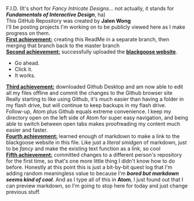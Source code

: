 
F.I.D. (It's short for *Fancy Intricate Designs*... not actually, it stands for ***Fundamentals of Interactive Design***, ha)<br>
This GitHub Repository was created by **Jalen Wong**<br>
I'll be posting projects I'm working on to be publicly viewed here as I make progress on them.<br>
**<u>First achievement:</u>** creating this ReadMe in a separate branch, then merging that branch back to the master branch<br>
**<u>Second achievement:</u>** successfully uploaded the **[blackgoose website](https://jking0602.github.io/fid/blackgoosenew/)**.
- Go ahead.
- Click it.
- It works.

**<u>Third achievement:</u>** downloaded Github Desktop and am now able to edit all my files offline and commit the changes to the Github browser site<br>
Really starting to like using Github, it's much easier than having a folder in my flash drive, but will continue to keep backups in my flash drive.<br>
Follow-up, Atom plus Github equals extreme convenience. I keep my directory open on the left side of Atom for super easy navigation, and being able to switch between open tabs makes proofreading my content much easier and faster.<br>
**<u>Fourth achievement:</u>** learned enough of markdown to make a link to the blackgoose website in this file. Like just a *literal smidgen* of markdown, just to be *fancy* and make the existing text function as a link, so cool<br>
**<u>Fifth achievement:</u>** committed changes to a different person's repository for the first time, so that's one more little thing I didn't know how to do before.
Honestly at this point this is just a bit-by-bit quest log that I'm adding random meaningless value to because I'm ***bored but markdown seems kind of cool***. And as I type all of this in **Atom**, I just found out that I can preview markdown, so I'm going to stop here for today and just change previous stuff.
